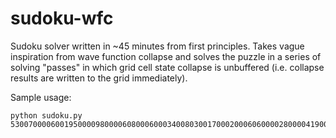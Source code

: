 # sudoku-wfc

Sudoku solver written in ~45 minutes from first principles. Takes vague inspiration from wave function collapse and solves the puzzle in a series of solving "passes" in which grid cell state collapse is unbuffered (i.e. collapse results are written to the grid immediately).

Sample usage:
```commandline
python sudoku.py 530070000600195000098000060800060003400803001700020006060000280000419005000080079
```
